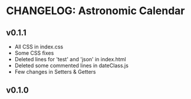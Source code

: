 # CHANGELOG: Astronomic Calendar
## v0.1.1
 - All CSS in index.css
 - Some CSS fixes
 - Deleted lines for 'test' and 'json' in index.html
 - Deleted some commented lines in dateClass.js
 - Few changes in Setters & Getters
## v0.1.0